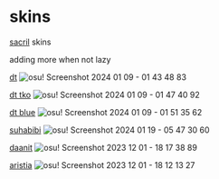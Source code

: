 # skins
[sacril](https://osu.ppy.sh/users/12563874) skins 

adding more when not lazy

[dt](https://dthd.s-ul.eu/m1tYle0Q)
![osu! Screenshot 2024 01 09 - 01 43 48 83](https://github.com/sacril/skins/assets/141312980/af32773b-f19d-47f1-a2ed-11cb250021df)

[dt tko](https://dthd.s-ul.eu/vCfipDo5)
![osu! Screenshot 2024 01 09 - 01 47 40 92](https://github.com/sacril/skins/assets/141312980/bdc8f8a0-8629-4009-9b54-c84651e99efb)

[dt blue](https://dthd.s-ul.eu/LN1F56wr)
![osu! Screenshot 2024 01 09 - 01 51 35 62](https://github.com/sacril/skins/assets/141312980/aef58221-75e7-4a67-8e1c-0fa9681a4002)

[suhabibi](https://dthd.s-ul.eu/wans2S3l)
![osu! Screenshot 2024 01 19 - 05 47 30 60](https://github.com/sacril/skins/assets/141312980/0b9202b0-c03a-4799-b92c-7bb539968dd3)

[daanit](https://drive.google.com/file/d/10IB5vSYetYHvvYV6AihB3lcPrq7DbJt-/view?usp=sharing)
![osu! Screenshot 2023 12 01 - 18 17 38 89](https://github.com/sacril/skins/assets/141312980/e9624abb-f548-4dba-b615-b6c7dd0ea95d)


[aristia](https://drive.google.com/file/d/1TYlzfsE9cLepBlFk05-v_rJiE5euYdCM/view?usp=sharing)
![osu! Screenshot 2023 12 01 - 18 12 13 27](https://github.com/sacril/skins/assets/141312980/fc711f00-f0ef-4f03-ab25-0ea5d804e1cb)
